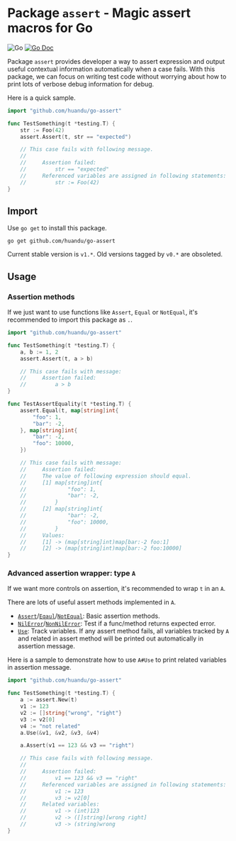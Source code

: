 # Package `assert` - Magic assert macros for Go

![Go](https://github.com/huandu/go-assert/workflows/Go/badge.svg)
[![Go Doc](https://godoc.org/github.com/huandu/go-assert?status.svg)](https://pkg.go.dev/github.com/huandu/go-assert)

Package `assert` provides developer a way to assert expression and output useful contextual information automatically when a case fails.
With this package, we can focus on writing test code without worrying about how to print lots of verbose debug information for debug.

Here is a quick sample.

```go
import "github.com/huandu/go-assert"

func TestSomething(t *testing.T) {
    str := Foo(42)
    assert.Assert(t, str == "expected")

    // This case fails with following message.
    //
    //     Assertion failed:
    //         str == "expected"
    //     Referenced variables are assigned in following statements:
    //         str := Foo(42)
}
```

## Import

Use `go get` to install this package.

```shell
go get github.com/huandu/go-assert
```

Current stable version is `v1.*`. Old versions tagged by `v0.*` are obsoleted.

## Usage

### Assertion methods

If we just want to use functions like `Assert`, `Equal` or `NotEqual`, it's recommended to import this package as `.`.

```go
import "github.com/huandu/go-assert"

func TestSomething(t *testing.T) {
    a, b := 1, 2
    assert.Assert(t, a > b)

    // This case fails with message:
    //     Assertion failed:
    //         a > b
}

func TestAssertEquality(t *testing.T) {
    assert.Equal(t, map[string]int{
        "foo": 1,
        "bar": -2,
    }, map[string]int{
        "bar": -2,
        "foo": 10000,
    })

    // This case fails with message:
    //     Assertion failed:
    //     The value of following expression should equal.
    //     [1] map[string]int{
    //             "foo": 1,
    //             "bar": -2,
    //         }
    //     [2] map[string]int{
    //             "bar": -2,
    //             "foo": 10000,
    //         }
    //     Values:
    //     [1] -> (map[string]int)map[bar:-2 foo:1]
    //     [2] -> (map[string]int)map[bar:-2 foo:10000]
}
```

### Advanced assertion wrapper: type `A`

If we want more controls on assertion, it's recommended to wrap `t` in an `A`.

There are lots of useful assert methods implemented in `A`.

- [`Assert`](https://godoc.org/github.com/huandu/go-assert#A.Assert)/[`Eqaul`](https://godoc.org/github.com/huandu/go-assert#A.Equal)/[`NotEqual`](https://godoc.org/github.com/huandu/go-assert#A.NotEqual): Basic assertion methods.
- [`NilError`](https://godoc.org/github.com/huandu/go-assert#A.NilError)/[`NonNilError`](https://godoc.org/github.com/huandu/go-assert#A.NonNilError): Test if a func/method returns expected error.
- [`Use`](https://godoc.org/github.com/huandu/go-assert#A.Use): Track variables. If any assert method fails, all variables tracked by `A` and related in assert method will be printed out automatically in assertion message.

Here is a sample to demonstrate how to use `A#Use` to print related variables in assertion message.

```go
import "github.com/huandu/go-assert"

func TestSomething(t *testing.T) {
    a := assert.New(t)
    v1 := 123
    v2 := []string{"wrong", "right"}
    v3 := v2[0]
    v4 := "not related"
    a.Use(&v1, &v2, &v3, &v4)

    a.Assert(v1 == 123 && v3 == "right")

    // This case fails with following message.
    //
    //     Assertion failed:
    //         v1 == 123 && v3 == "right"
    //     Referenced variables are assigned in following statements:
    //         v1 := 123
    //         v3 := v2[0]
    //     Related variables:
    //         v1 -> (int)123
    //         v2 -> ([]string)[wrong right]
    //         v3 -> (string)wrong
}
```

